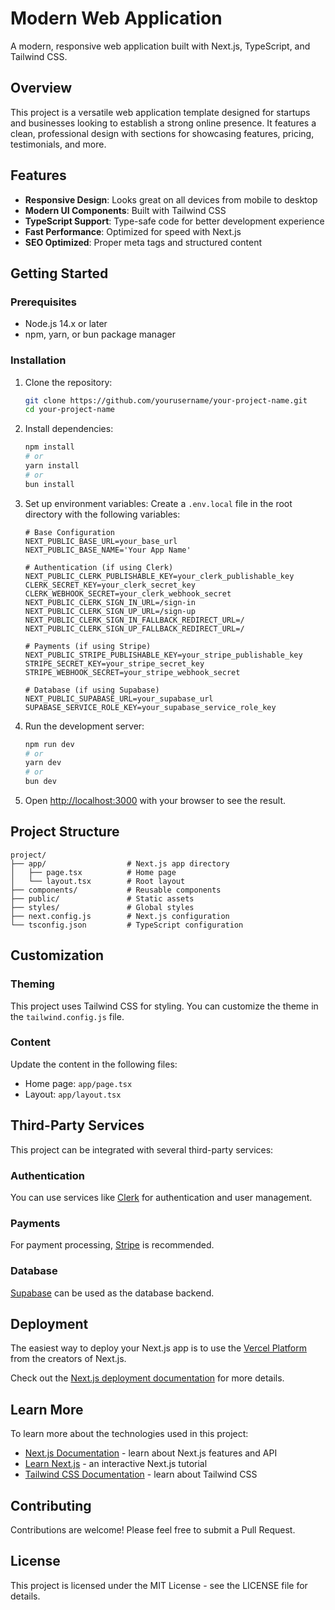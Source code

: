 # Modern Web Application

A modern, responsive web application built with Next.js, TypeScript, and Tailwind CSS.

## Overview

This project is a versatile web application template designed for startups and businesses looking to establish a strong online presence. It features a clean, professional design with sections for showcasing features, pricing, testimonials, and more.

## Features

- **Responsive Design**: Looks great on all devices from mobile to desktop
- **Modern UI Components**: Built with Tailwind CSS
- **TypeScript Support**: Type-safe code for better development experience
- **Fast Performance**: Optimized for speed with Next.js
- **SEO Optimized**: Proper meta tags and structured content

## Getting Started

### Prerequisites

- Node.js 14.x or later
- npm, yarn, or bun package manager

### Installation

1. Clone the repository:
   ```bash
   git clone https://github.com/yourusername/your-project-name.git
   cd your-project-name
   ```

2. Install dependencies:
   ```bash
   npm install
   # or
   yarn install
   # or
   bun install
   ```

3. Set up environment variables:
   Create a `.env.local` file in the root directory with the following variables:
   ```
   # Base Configuration
   NEXT_PUBLIC_BASE_URL=your_base_url
   NEXT_PUBLIC_BASE_NAME='Your App Name'
   
   # Authentication (if using Clerk)
   NEXT_PUBLIC_CLERK_PUBLISHABLE_KEY=your_clerk_publishable_key
   CLERK_SECRET_KEY=your_clerk_secret_key
   CLERK_WEBHOOK_SECRET=your_clerk_webhook_secret
   NEXT_PUBLIC_CLERK_SIGN_IN_URL=/sign-in
   NEXT_PUBLIC_CLERK_SIGN_UP_URL=/sign-up
   NEXT_PUBLIC_CLERK_SIGN_IN_FALLBACK_REDIRECT_URL=/
   NEXT_PUBLIC_CLERK_SIGN_UP_FALLBACK_REDIRECT_URL=/
   
   # Payments (if using Stripe)
   NEXT_PUBLIC_STRIPE_PUBLISHABLE_KEY=your_stripe_publishable_key
   STRIPE_SECRET_KEY=your_stripe_secret_key
   STRIPE_WEBHOOK_SECRET=your_stripe_webhook_secret
   
   # Database (if using Supabase)
   NEXT_PUBLIC_SUPABASE_URL=your_supabase_url
   SUPABASE_SERVICE_ROLE_KEY=your_supabase_service_role_key
   ```

4. Run the development server:
   ```bash
   npm run dev
   # or
   yarn dev
   # or
   bun dev
   ```

5. Open [http://localhost:3000](http://localhost:3000) with your browser to see the result.

## Project Structure

```
project/
├── app/                  # Next.js app directory
│   ├── page.tsx          # Home page
│   └── layout.tsx        # Root layout
├── components/           # Reusable components
├── public/               # Static assets
├── styles/               # Global styles
├── next.config.js        # Next.js configuration
└── tsconfig.json         # TypeScript configuration
```

## Customization

### Theming

This project uses Tailwind CSS for styling. You can customize the theme in the `tailwind.config.js` file.

### Content

Update the content in the following files:
- Home page: `app/page.tsx`
- Layout: `app/layout.tsx`

## Third-Party Services

This project can be integrated with several third-party services:

### Authentication
You can use services like [Clerk](https://clerk.dev) for authentication and user management.

### Payments
For payment processing, [Stripe](https://stripe.com) is recommended.

### Database
[Supabase](https://supabase.com) can be used as the database backend.

## Deployment

The easiest way to deploy your Next.js app is to use the [Vercel Platform](https://vercel.com/new?utm_medium=default-template&filter=next.js&utm_source=create-next-app&utm_campaign=create-next-app-readme) from the creators of Next.js.

Check out the [Next.js deployment documentation](https://nextjs.org/docs/app/building-your-application/deploying) for more details.

## Learn More

To learn more about the technologies used in this project:

- [Next.js Documentation](https://nextjs.org/docs) - learn about Next.js features and API
- [Learn Next.js](https://nextjs.org/learn) - an interactive Next.js tutorial
- [Tailwind CSS Documentation](https://tailwindcss.com/docs) - learn about Tailwind CSS

## Contributing

Contributions are welcome! Please feel free to submit a Pull Request.

## License

This project is licensed under the MIT License - see the LICENSE file for details.
